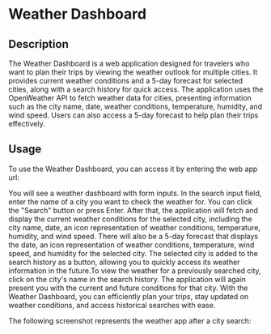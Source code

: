 # Weather Dashboard

## Description

The Weather Dashboard is a web application designed for travelers who want to plan their trips by viewing the weather outlook for multiple cities. It provides current weather conditions and a 5-day forecast for selected cities, along with a search history for quick access. The application uses the OpenWeather API to fetch weather data for cities, presenting information such as the city name, date, weather conditions, temperature, humidity, and wind speed. Users can also access a 5-day forecast to help plan their trips effectively.

## Usage

To use the Weather Dashboard, you can access it by entering the web app url: 

You will see a weather dashboard with form inputs. In the search input field, enter the name of a city you want to check the weather for. You can click the "Search" button or press Enter. After that, the application will fetch and display the current weather conditions for the selected city, including the city name, date, an icon representation of weather conditions, temperature, humidity, and wind speed. There will also be a 5-day forecast that displays the date, an icon representation of weather conditions, temperature, wind speed, and humidity for the selected city. The selected city is added to the search history as a button, allowing you to quickly access its weather information in the future.To view the weather for a previously searched city, click on the city's name in the search history. The application will again present you with the current and future conditions for that city. With the Weather Dashboard, you can efficiently plan your trips, stay updated on weather conditions, and access historical searches with ease.

The following screenshot represents the weather app after a city search: 
